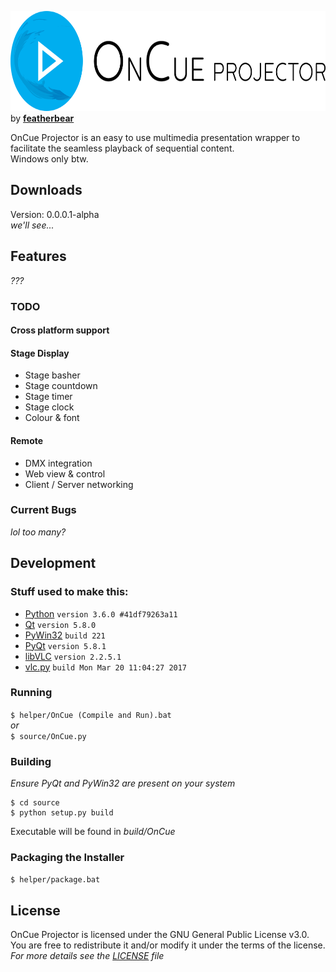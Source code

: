<a href="http://featherbear.navhaxs.au.eu.org"><img src="https://raw.githubusercontent.com/bearbear12345/OnCue/documentation/graphics/banner.png" height="160px"/></a> by **[featherbear](http://featherbear.navhaxs.au.eu.org)**  
  
OnCue Projector is an easy to use multimedia presentation wrapper to facilitate the seamless playback of sequential content.  
Windows only btw.

## Downloads
Version: 0.0.0.1-alpha  
*we'll see...*

## Features
*???*

### TODO

#### Cross platform support

#### Stage Display
* Stage basher
* Stage countdown
* Stage timer
* Stage clock
* Colour & font

#### Remote
* DMX integration
* Web view & control
* Client / Server networking
### Current Bugs
*lol too many?*

## Development

### Stuff used to make this:

 * [Python](https://www.python.org/) `version 3.6.0 #41df79263a11`
 * [Qt](https://www.qt.io/) `version 5.8.0`
 * [PyWin32](https://sourceforge.net/projects/pywin32/) `build 221`
 * [PyQt](https://riverbankcomputing.com/software/pyqt/) `version 5.8.1`
 * [libVLC](http://www.videolan.org/vlc/libvlc.html) `version 2.2.5.1`
 * [vlc.py](https://wiki.videolan.org/Python_bindings/) `build Mon Mar 20 11:04:27 2017`

### Running
`$ helper/OnCue (Compile and Run).bat`  
*or*  
`$ source/OnCue.py`


### Building
*Ensure PyQt and PyWin32 are present on your system*

```
$ cd source  
$ python setup.py build
```
Executable will be found in *build/OnCue*

### Packaging the Installer
`$ helper/package.bat`


## License
OnCue Projector is licensed under the GNU General Public License v3.0.  
You are free to  redistribute it and/or modify it under the terms of the license.  
*For more details see the [LICENSE](https://raw.githubusercontent.com/bearbear12345/OnCue/master/LICENSE) file*
